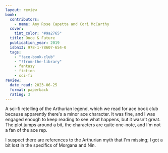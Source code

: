 ```yaml
---
layout: review
book:
  contributors:
    - name: Amy Rose Capetta and Cori McCarthy
  cover:
    tint_color: "#9a2765"
  title: Once & Future
  publication_year: 2019
  isbn13: 978-1-78607-654-0
  tags:
    - "!ace-book-club"
    - "!from-the-library"
    - fantasy
    - fiction
    - sci-fi
review:
  date_read: 2023-06-25
  format: paperback
  rating: 3
---
```


A sci-fi retelling of the Arthurian legend, which we read for ace book club because apparently there's a minor ace character.
It was fine, and I was engaged enough to keep reading to see what happens, but it wasn't great.
The plot jumps around a bit, the characters are quite one-note, and I'm not a fan of the ace rep.

I suspect there are references to the Arthurian myth that I'm missing; I got a bit lost in the specifics of Morgana and Nin.

